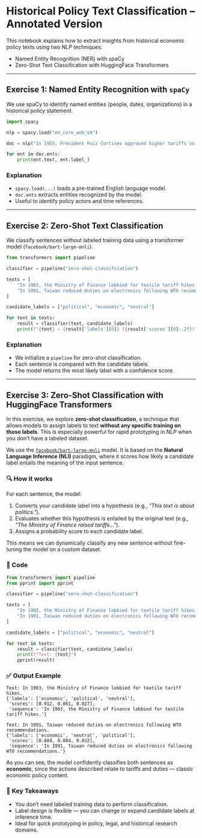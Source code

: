 # Historical Policy Text Classification – Annotated Version

This notebook explains how to extract insights from historical economic policy texts using two NLP techniques:
- Named Entity Recognition (NER) with spaCy
- Zero-Shot Text Classification with HuggingFace Transformers

---

## Exercise 1: Named Entity Recognition with `spaCy`

We use spaCy to identify named entities (people, dates, organizations) in a historical policy statement.

```python
import spacy

nlp = spacy.load("en_core_web_sm")

doc = nlp("In 1955, President Ruiz Cortines approved higher tariffs on textile imports.")

for ent in doc.ents:
    print(ent.text, ent.label_)
```

### Explanation

- `spacy.load(...)` loads a pre-trained English language model.
- `doc.ents` extracts entities recognized by the model.
- Useful to identify policy actors and time references.

---

## Exercise 2: Zero-Shot Text Classification

We classify sentences without labeled training data using a transformer model (`facebook/bart-large-mnli`).

```python
from transformers import pipeline

classifier = pipeline("zero-shot-classification")

texts = [
    "In 1983, the Ministry of Finance lobbied for textile tariff hikes.",
    "In 1991, Taiwan reduced duties on electronics following WTO recommendations."
]

candidate_labels = ["political", "economic", "neutral"]

for text in texts:
    result = classifier(text, candidate_labels)
    print(f"{text} → {result['labels'][0]} ({result['scores'][0]:.2f})")
```

### Explanation

- We initialize a `pipeline` for zero-shot classification.
- Each sentence is compared with the candidate labels.
- The model returns the most likely label with a confidence score.

---

## Exercise 3: Zero-Shot Classification with HuggingFace Transformers

In this exercise, we explore **zero-shot classification**, a technique that allows models to assign labels to text **without any specific training on those labels**. This is especially powerful for rapid prototyping in NLP when you don't have a labeled dataset.

We use the [`facebook/bart-large-mnli`](https://huggingface.co/facebook/bart-large-mnli) model. It is based on the **Natural Language Inference (NLI)** paradigm, where it scores how likely a candidate label entails the meaning of the input sentence.

### 🔍 How it works

For each sentence, the model:
1. Converts your candidate label into a hypothesis (e.g., *"This text is about politics."*).
2. Evaluates whether this hypothesis is entailed by the original text (e.g., *"The Ministry of Finance raised tariffs..."*).
3. Assigns a probability score to each candidate label.

This means we can dynamically classify any new sentence without fine-tuning the model on a custom dataset.

### 🔧 Code

```python
from transformers import pipeline
from pprint import pprint

classifier = pipeline("zero-shot-classification")

texts = [
    "In 1983, the Ministry of Finance lobbied for textile tariff hikes.",
    "In 1991, Taiwan reduced duties on electronics following WTO recommendations."
]

candidate_labels = ["political", "economic", "neutral"]

for text in texts:
    result = classifier(text, candidate_labels)
    print(f"Text: {text}")
    pprint(result)
```

### ✅ Output Example

```text
Text: In 1983, the Ministry of Finance lobbied for textile tariff hikes.
{'labels': ['economic', 'political', 'neutral'],
 'scores': [0.912, 0.061, 0.027],
 'sequence': 'In 1983, the Ministry of Finance lobbied for textile tariff hikes.'}

Text: In 1991, Taiwan reduced duties on electronics following WTO recommendations.
{'labels': ['economic', 'neutral', 'political'],
 'scores': [0.884, 0.084, 0.032],
 'sequence': 'In 1991, Taiwan reduced duties on electronics following WTO recommendations.'}
```

As you can see, the model confidently classifies both sentences as **economic**, since the actions described relate to tariffs and duties — classic economic policy content.

### 🧠 Key Takeaways

- You don’t need labeled training data to perform classification.
- Label design is flexible — you can change or expand candidate labels at inference time.
- Ideal for quick prototyping in policy, legal, and historical research domains.

